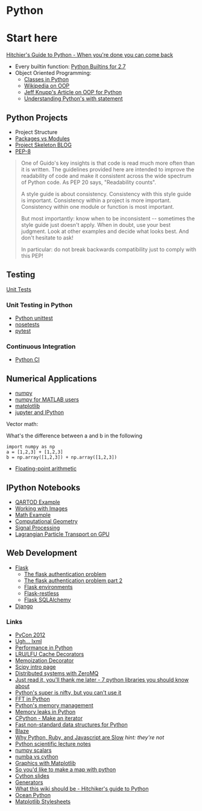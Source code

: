 # Python

# Start here
[Hitchier's Guide to Python - When you're done you can come back](http://docs.python-guide.org/en/latest/)

- Every builtin function: [Python Builtins for 2.7](https://docs.python.org/2/library/functions.html)
- Object Oriented Programming: 
  - [Classes in Python](https://docs.python.org/2/tutorial/classes.html)
  - [Wikipedia on OOP](http://en.wikipedia.org/wiki/Object-oriented_programming)
  - [Jeff Knupp's Article on OOP for Python](http://www.jeffknupp.com/blog/2014/06/18/improve-your-python-python-classes-and-object-oriented-programming/)
  - [Understanding Python's with statement](http://effbot.org/zone/python-with-statement.htm)

## Python Projects

- Project Structure
- [Packages vs Modules](http://programmers.stackexchange.com/questions/111871/module-vs-package)
- [Project Skeleton BLOG](http://learnpythonthehardway.org/book/ex46.html)
- [PEP-8](https://www.python.org/dev/peps/pep-0008/)

> One of Guido's key insights is that code is read much more often than it is
> written. The guidelines provided here are intended to improve the readability
> of code and make it consistent across the wide spectrum of Python code. As PEP
> 20 says, "Readability counts".
> 
> A style guide is about consistency. Consistency with this style guide is
> important. Consistency within a project is more important. Consistency within
> one module or function is most important.
> 
> But most importantly: know when to be inconsistent -- sometimes the style guide
> just doesn't apply. When in doubt, use your best judgment. Look at other
> examples and decide what looks best. And don't hesitate to ask!
> 
> In particular: do not break backwards compatibility just to comply with this
> PEP!

## Testing

[Unit Tests](http://en.wikipedia.org/wiki/Unit_testing)

### Unit Testing in Python

- [Python unittest](https://docs.python.org/2/library/unittest.html)
- [nosetests](https://nose.readthedocs.org/en/latest/)
- [pytest](http://pytest.org/latest/)

### Continuous Integration

- [Python CI](http://docs.python-guide.org/en/latest/scenarios/ci/)

## Numerical Applications

- [numpy](http://wiki.scipy.org/Tentative_NumPy_Tutorial)
- [numpy for MATLAB users](http://wiki.scipy.org/NumPy_for_Matlab_Users)
- [matplotlib](http://matplotlib.org/users/pyplot_tutorial.html)
- [jupyter and IPython](http://matplotlib.org/users/pyplot_tutorial.html)

Vector math:

What's the difference between a and b in the following

```
import numpy as np
a = [1,2,3] + [1,2,3]
b = np.array([1,2,3]) + np.array([1,2,3])
```

- [Floating-point arithmetic](http://docs.oracle.com/cd/E19957-01/806-3568/ncg_goldberg.html)

## IPython Notebooks

- [QARTOD Example](http://nbviewer.ipython.org/github/Bobfrat/QARTOD/blob/qartod_nb/notebooks/plot_QARTOD_results.ipynb)
- [Working with Images](http://nbviewer.ipython.org/github/lukecampbell/notebooks/blob/master/Image%20Processing/Working%20with%20Images.ipynb)
- [Math Example](http://nbviewer.ipython.org/github/lukecampbell/notebooks/blob/master/Math/Lerping%20Functions.ipynb)
- [Computational Geometry](http://nbviewer.ipython.org/github/lukecampbell/notebooks/blob/master/Computational%20Geometry/Notes%20on%20Range%20Structures%20and%20Searches.ipynb)
- [Signal Processing](http://nbviewer.ipython.org/github/unpingco/Python-for-Signal-Processing/tree/master/)
- [Lagrangian Particle Transport on GPU](http://nbviewer.ipython.org/github/lukecampbell/gpu-processing/blob/master/notebooks/OpenCL%20Test.ipynb)

## Web Development
- [Flask](http://flask.pocoo.org/)
  - [The flask authentication problem](https://stormpath.com/blog/part-one-flask-authentication-problem/)
  - [The flask authentication problem part 2](https://stormpath.com/blog/part-two-solving-flask-authentication-problem/)
  - [Flask environments](https://pythonhosted.org/Flask-Environments/)
  - [Flask-restless](https://flask-restless.readthedocs.org/en/latest/)
  - [Flask SQLAlchemy](https://pythonhosted.org/Flask-SQLAlchemy/)
- [Django](https://www.djangoproject.com/)

### Links

- [PyCon 2012](http://pyvideo.org/category/17/pycon-us-2012)
- [Ugh... lxml](http://lxml.de/tutorial.html)
- [Performance in Python](http://blog.explainmydata.com/2012/07/expensive-lessons-in-python-performance.html)
- [LRU/LFU Cache Decorators](http://code.activestate.com/recipes/498245-lru-and-lfu-cache-decorators/)
- [Memoization Decorator](http://code.activestate.com/recipes/578231-probably-the-fastest-memoization-decorator-in-the-/)
- [Scipy intro page](http://www-pord.ucsd.edu/~cjiang/python.html)
- [Distributed systems with ZeroMQ](http://java.dzone.com/articles/distributed-systems-zeromq)
- [Just read it, you'll thank me later - 7 python libraries you should know about](http://doda.co/7-python-libraries-you-should-know-about/)
- [Python's super is nifty, but you can't use it](https://fuhm.net/super-harmful/)
- [FFT in Python](http://jeremykun.com/2012/07/18/the-fast-fourier-transform/)
- [Python's memory management](http://deeplearning.net/software/theano/tutorial/python-memory-management.html)
- [Memory leaks in Python](http://www.lshift.net/blog/2008/11/14/tracing-python-memory-leaks/)
- [CPython - Make an iterator](http://stackoverflow.com/questions/1815812/how-to-create-a-generator-iterator-with-the-python-c-api)
- [Fast non-standard data structures for Python](http://kmike.ru/python-data-structures/)
- [Blaze](http://continuum.io/blog/blz-format)
- [Why Python, Ruby, and Javascript are Slow](https://speakerdeck.com/alex/why-python-ruby-and-javascript-are-slow) _hint: they're not_
- [Python scientific lecture notes](http://scipy-lectures.github.io/#)
- [numpy scalars](http://docs.scipy.org/doc/numpy/reference/arrays.scalars.html#arrays-scalars-built-in)
- [numba vs cython](http://jakevdp.github.io/blog/2013/06/15/numba-vs-cython-take-2/)
- [Graphics with Matplotlib](http://kestrel.nmt.edu/~raymond/software/python_notes/paper004.html)
- [So you'd like to make a map with python](http://sensitivecities.com/so-youd-like-to-make-a-map-using-python-EN.html#.VVzb4JNVhBc)
- [Cython slides](https://python.g-node.org/python-summerschool-2011/_media/materials/cython/cython-slides.pdf)
- [Generators](http://www.dabeaz.com/finalgenerator/FinalGenerator.pdf)
- [What this wiki should be - Hitchiker's guide to Python](http://docs.python-guide.org/en/latest/)
- [Ocean Python](http://oceanpython.org/)
- [Matplotlib Stylesheets](http://nbviewer.ipython.org/github/jakevdp/PyData2014/blob/master/notebooks/06_mpl_Stylesheets.ipynb)
